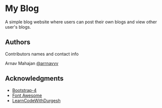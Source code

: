 # My Blog

A simple blog website where users can post their own blogs and view other user's blogs.



## Authors

Contributors names and contact info

Arnav Mahajan
[@arrnavvv](https://github.com/arrnavvv)



## Acknowledgments

* [Bootstrap-4](https://getbootstrap.com/docs/4.0/getting-started/introduction/)
* [Font Awesome](https://fontawesome.com/v4.7.0/icon/globe)
* [LearnCodeWithDurgesh](https://www.youtube.com/channel/UC-Gn7EgShAINFthjuzxi9PQ)
